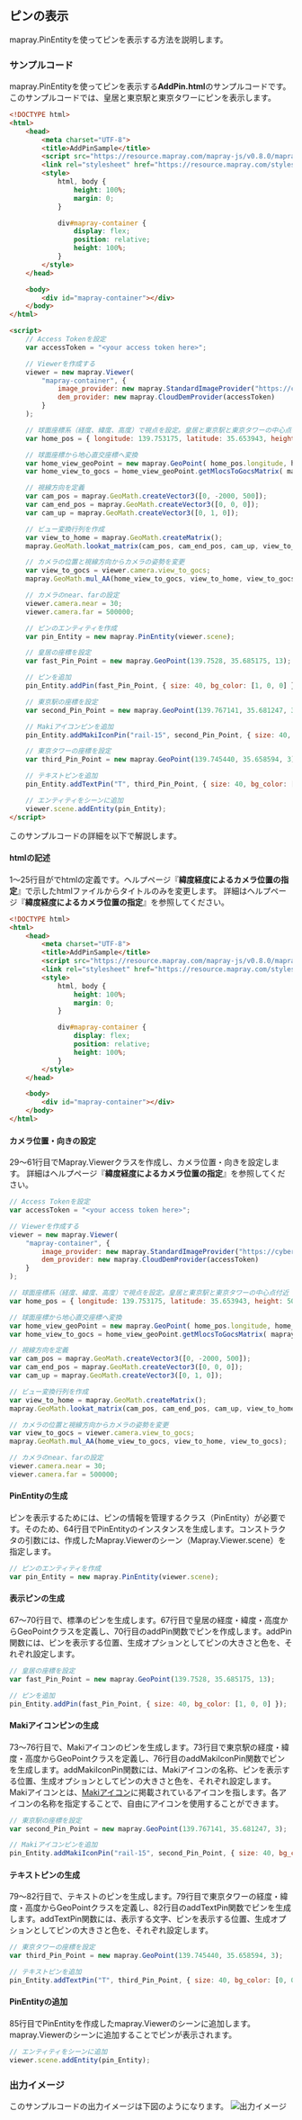 ## ピンの表示

mapray.PinEntityを使ってピンを表示する方法を説明します。

### サンプルコード
mapray.PinEntityを使ってピンを表示する**AddPin.html**のサンプルコードです。
このサンプルコードでは、皇居と東京駅と東京タワーにピンを表示します。

```HTML
<!DOCTYPE html>
<html>
    <head>
        <meta charset="UTF-8">
        <title>AddPinSample</title>
        <script src="https://resource.mapray.com/mapray-js/v0.8.0/mapray.min.js"></script>
        <link rel="stylesheet" href="https://resource.mapray.com/styles/v1/mapray.css">
        <style>
            html, body {
                height: 100%;
                margin: 0;
            }

            div#mapray-container {
                display: flex;
                position: relative;
                height: 100%;
            }
        </style>
    </head>

    <body>
        <div id="mapray-container"></div>
    </body>
</html>

<script>
    // Access Tokenを設定
    var accessToken = "<your access token here>";

    // Viewerを作成する
    viewer = new mapray.Viewer(
        "mapray-container", {
            image_provider: new mapray.StandardImageProvider("https://cyberjapandata.gsi.go.jp/xyz/seamlessphoto/", ".jpg", 256, 2, 18),
            dem_provider: new mapray.CloudDemProvider(accessToken)
        }
    );

    // 球面座標系（経度、緯度、高度）で視点を設定。皇居と東京駅と東京タワーの中心点付近
    var home_pos = { longitude: 139.753175, latitude: 35.653943, height: 500 };

    // 球面座標から地心直交座標へ変換
    var home_view_geoPoint = new mapray.GeoPoint( home_pos.longitude, home_pos.latitude, home_pos.height );
    var home_view_to_gocs = home_view_geoPoint.getMlocsToGocsMatrix( mapray.GeoMath.createMatrix() );

    // 視線方向を定義
    var cam_pos = mapray.GeoMath.createVector3([0, -2000, 500]);
    var cam_end_pos = mapray.GeoMath.createVector3([0, 0, 0]);
    var cam_up = mapray.GeoMath.createVector3([0, 1, 0]);

    // ビュー変換行列を作成
    var view_to_home = mapray.GeoMath.createMatrix();
    mapray.GeoMath.lookat_matrix(cam_pos, cam_end_pos, cam_up, view_to_home);

    // カメラの位置と視線方向からカメラの姿勢を変更
    var view_to_gocs = viewer.camera.view_to_gocs;
    mapray.GeoMath.mul_AA(home_view_to_gocs, view_to_home, view_to_gocs);

    // カメラのnear、farの設定
    viewer.camera.near = 30;
    viewer.camera.far = 500000;

    // ピンのエンティティを作成
    var pin_Entity = new mapray.PinEntity(viewer.scene);

    // 皇居の座標を設定
    var fast_Pin_Point = new mapray.GeoPoint(139.7528, 35.685175, 13);

    // ピンを追加
    pin_Entity.addPin(fast_Pin_Point, { size: 40, bg_color: [1, 0, 0] });

    // 東京駅の座標を設定
    var second_Pin_Point = new mapray.GeoPoint(139.767141, 35.681247, 3);

    // Makiアイコンピンを追加
    pin_Entity.addMakiIconPin("rail-15", second_Pin_Point, { size: 40, bg_color: [0, 1, 0] });

    // 東京タワーの座標を設定
    var third_Pin_Point = new mapray.GeoPoint(139.745440, 35.658594, 3);

    // テキストピンを追加
    pin_Entity.addTextPin("T", third_Pin_Point, { size: 40, bg_color: [0, 0, 1] });

    // エンティティをシーンに追加
    viewer.scene.addEntity(pin_Entity);
</script>
```

このサンプルコードの詳細を以下で解説します。

#### htmlの記述
1～25行目がでhtmlの定義です。ヘルプページ『**緯度経度によるカメラ位置の指定**』で示したhtmlファイルからタイトルのみを変更します。
詳細はヘルプページ『**緯度経度によるカメラ位置の指定**』を参照してください。

```HTML
<!DOCTYPE html>
<html>
    <head>
        <meta charset="UTF-8">
        <title>AddPinSample</title>
        <script src="https://resource.mapray.com/mapray-js/v0.8.0/mapray.min.js"></script>
        <link rel="stylesheet" href="https://resource.mapray.com/styles/v1/mapray.css">
        <style>
            html, body {
                height: 100%;
                margin: 0;
            }

            div#mapray-container {
                display: flex;
                position: relative;
                height: 100%;
            }
        </style>
    </head>

    <body>
        <div id="mapray-container"></div>
    </body>
</html>
```

#### カメラ位置・向きの設定
29～61行目でMapray.Viewerクラスを作成し、カメラ位置・向きを設定します。
詳細はヘルプページ『**緯度経度によるカメラ位置の指定**』を参照してください。

```JavaScript
// Access Tokenを設定
var accessToken = "<your access token here>";

// Viewerを作成する
viewer = new mapray.Viewer(
    "mapray-container", {
        image_provider: new mapray.StandardImageProvider("https://cyberjapandata.gsi.go.jp/xyz/seamlessphoto/", ".jpg", 256, 2, 18),
        dem_provider: new mapray.CloudDemProvider(accessToken)
    }
);

// 球面座標系（経度、緯度、高度）で視点を設定。皇居と東京駅と東京タワーの中心点付近
var home_pos = { longitude: 139.753175, latitude: 35.653943, height: 500 };

// 球面座標から地心直交座標へ変換
var home_view_geoPoint = new mapray.GeoPoint( home_pos.longitude, home_pos.latitude, home_pos.height );
var home_view_to_gocs = home_view_geoPoint.getMlocsToGocsMatrix( mapray.GeoMath.createMatrix() );

// 視線方向を定義
var cam_pos = mapray.GeoMath.createVector3([0, -2000, 500]);
var cam_end_pos = mapray.GeoMath.createVector3([0, 0, 0]);
var cam_up = mapray.GeoMath.createVector3([0, 1, 0]);

// ビュー変換行列を作成
var view_to_home = mapray.GeoMath.createMatrix();
mapray.GeoMath.lookat_matrix(cam_pos, cam_end_pos, cam_up, view_to_home);

// カメラの位置と視線方向からカメラの姿勢を変更
var view_to_gocs = viewer.camera.view_to_gocs;
mapray.GeoMath.mul_AA(home_view_to_gocs, view_to_home, view_to_gocs);

// カメラのnear、farの設定
viewer.camera.near = 30;
viewer.camera.far = 500000;
```

#### PinEntityの生成
ピンを表示するためには、ピンの情報を管理するクラス（PinEntity）が必要です。そのため、64行目でPinEntityのインスタンスを生成します。コンストラクタの引数には、作成したMapray.Viewerのシーン（Mapray.Viewer.scene）を指定します。

```JavaScript
// ピンのエンティティを作成
var pin_Entity = new mapray.PinEntity(viewer.scene);
```

#### 表示ピンの生成
67～70行目で、標準のピンを生成します。67行目で皇居の経度・緯度・高度からGeoPointクラスを定義し、70行目のaddPin関数でピンを作成します。addPin関数には、ピンを表示する位置、生成オプションとしてピンの大きさと色を、それぞれ設定します。

```JavaScript
// 皇居の座標を設定
var fast_Pin_Point = new mapray.GeoPoint(139.7528, 35.685175, 13);

// ピンを追加
pin_Entity.addPin(fast_Pin_Point, { size: 40, bg_color: [1, 0, 0] });
```

#### Makiアイコンピンの生成
73～76行目で、Makiアイコンのピンを生成します。73行目で東京駅の経度・緯度・高度からGeoPointクラスを定義し、76行目のaddMakiIconPin関数でピンを生成します。addMakiIconPin関数には、Makiアイコンの名称、ピンを表示する位置、生成オプションとしてピンの大きさと色を、それぞれ設定します。
Makiアイコンとは、[Makiアイコン](https://labs.mapbox.com/maki-icons/)に掲載されているアイコンを指します。各アイコンの名称を指定することで、自由にアイコンを使用することができます。

```JavaScript
// 東京駅の座標を設定
var second_Pin_Point = new mapray.GeoPoint(139.767141, 35.681247, 3);

// Makiアイコンピンを追加
pin_Entity.addMakiIconPin("rail-15", second_Pin_Point, { size: 40, bg_color: [0, 1, 0] });
```

#### テキストピンの生成
79～82行目で、テキストのピンを生成します。79行目で東京タワーの経度・緯度・高度からGeoPointクラスを定義し、82行目のaddTextPin関数でピンを生成します。addTextPin関数には、表示する文字、ピンを表示する位置、生成オプションとしてピンの大きさと色を、それぞれ設定します。

```JavaScript
// 東京タワーの座標を設定
var third_Pin_Point = new mapray.GeoPoint(139.745440, 35.658594, 3);

// テキストピンを追加
pin_Entity.addTextPin("T", third_Pin_Point, { size: 40, bg_color: [0, 0, 1] });
```

#### PinEntityの追加
85行目でPinEntityを作成したmapray.Viewerのシーンに追加します。mapray.Viewerのシーンに追加することでピンが表示されます。

```JavaScript
// エンティティをシーンに追加
viewer.scene.addEntity(pin_Entity);
```

### 出力イメージ
このサンプルコードの出力イメージは下図のようになります。
![出力イメージ](image/SampleImageAddPin.png)
